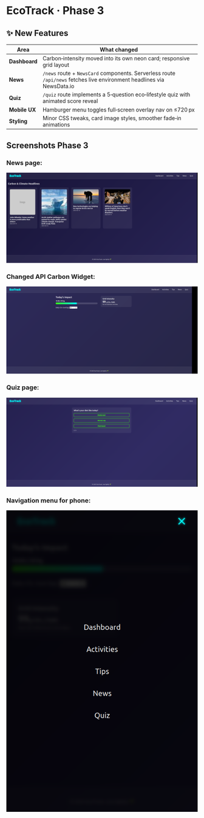 # EcoTrack · Phase 3

## ✨ New Features
| Area | What changed |
|------|--------------|
| **Dashboard** | Carbon‑intensity moved into its own neon card; responsive grid layout |
| **News** | `/news` route + `NewsCard` components. Serverless route `/api/news` fetches live environment headlines via NewsData.io |
| **Quiz** | `/quiz` route implements a 5‑question eco‑lifestyle quiz with animated score reveal |
| **Mobile UX** | Hamburger menu toggles full‑screen overlay nav on ≤720 px |
| **Styling** | Minor CSS tweaks, card image styles, smoother fade‑in animations |


## Screenshots Phase 3

### News page:
![Main page](screenshots/Screenshot_from_2025-04-14_18-57-15.png)

### Changed API Carbon Widget:
![Main page](screenshots/Screenshot_from_2025-04-14_18-57-53.png)

### Quiz page:
![Main page](screenshots/Screenshot_from_2025-04-14_18-59-03.png)

### Navigation menu for phone:
![Main page](screenshots/Screenshot_from_2025-04-14_19-00-45.png)



